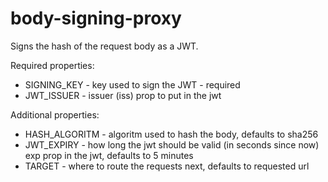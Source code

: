 body-signing-proxy
==================

Signs the hash of the request body as a JWT.

Required properties:
* SIGNING_KEY - key used to sign the JWT - required
* JWT_ISSUER - issuer (iss) prop to put in the jwt

Additional properties:
* HASH_ALGORITM - algoritm used to hash the body, defaults to sha256
* JWT_EXPIRY - how long the jwt should be valid (in seconds since now) exp prop in the jwt, defaults to 5 minutes
* TARGET - where to route the requests next, defaults to requested url
